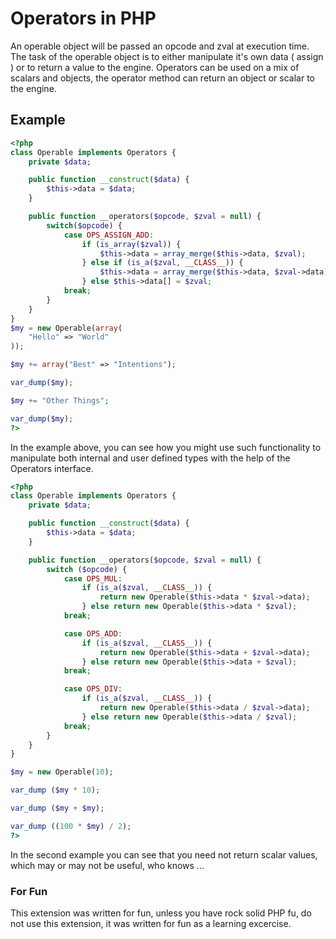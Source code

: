 # Operators in PHP

An operable object will be passed an opcode and zval at execution time.
The task of the operable object is to either manipulate it's own data ( assign ) or to return a value to the engine.
Operators can be used on a mix of scalars and objects, the operator method can return an object or scalar to the engine.

## Example
```php
<?php
class Operable implements Operators {
	private $data;

	public function __construct($data) {
		$this->data = $data;
	}

	public function __operators($opcode, $zval = null) {
		switch($opcode) {
			case OPS_ASSIGN_ADD:
				if (is_array($zval)) {
					$this->data = array_merge($this->data, $zval);
				} else if (is_a($zval, __CLASS__)) {
					$this->data = array_merge($this->data, $zval->data);
				} else $this->data[] = $zval;
			break; 
		}
	}
}
$my = new Operable(array(
	"Hello" => "World"
));

$my += array("Best" => "Intentions");

var_dump($my);

$my += "Other Things";

var_dump($my);
?>
```

In the example above, you can see how you might use such functionality to manipulate both internal and user defined types with the help of the Operators interface.

```php
<?php
class Operable implements Operators {
	private $data;

	public function __construct($data) {
		$this->data = $data;
	}	

	public function __operators($opcode, $zval = null) {
		switch ($opcode) {
			case OPS_MUL:
				if (is_a($zval, __CLASS__)) {
					return new Operable($this->data * $zval->data);
				} else return new Operable($this->data * $zval);
			break;

			case OPS_ADD:
				if (is_a($zval, __CLASS__)) {
					return new Operable($this->data + $zval->data);
				} else return new Operable($this->data + $zval);
			break;

			case OPS_DIV:
				if (is_a($zval, __CLASS__)) {
					return new Operable($this->data / $zval->data);
				} else return new Operable($this->data / $zval);
			break;
		}
	}
}

$my = new Operable(10);

var_dump ($my * 10);

var_dump ($my + $my);

var_dump ((100 * $my) / 2);
?>
```

In the second example you can see that you need not return scalar values, which may or may not be useful, who knows ...

### For Fun
This extension was written for fun, unless you have rock solid PHP fu, do not use this extension, it was written for fun as a learning excercise.
